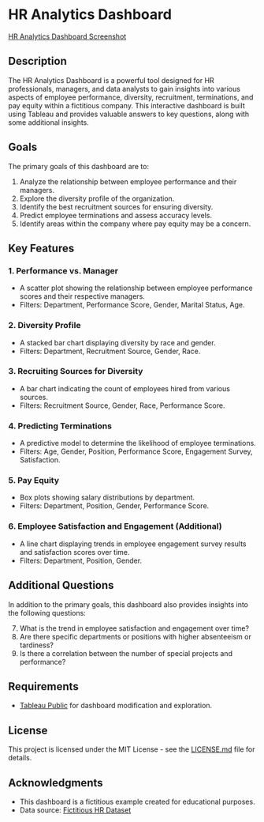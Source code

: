 # HR Analytics Dashboard

[HR Analytics Dashboard Screenshot](https://public.tableau.com/views/HRAnalyticsDashboard_16983824013400/HRAnalyticsDashboard?:language=en-US&:display_count=n&:origin=viz_share_link)

## Description

The HR Analytics Dashboard is a powerful tool designed for HR professionals, managers, and data analysts to gain insights into various aspects of employee performance, diversity, recruitment, terminations, and pay equity within a fictitious company. This interactive dashboard is built using Tableau and provides valuable answers to key questions, along with some additional insights.

## Goals

The primary goals of this dashboard are to:

1. Analyze the relationship between employee performance and their managers.
2. Explore the diversity profile of the organization.
3. Identify the best recruitment sources for ensuring diversity.
4. Predict employee terminations and assess accuracy levels.
5. Identify areas within the company where pay equity may be a concern.

## Key Features

### 1. Performance vs. Manager

- A scatter plot showing the relationship between employee performance scores and their respective managers.
- Filters: Department, Performance Score, Gender, Marital Status, Age.
  
### 2. Diversity Profile

- A stacked bar chart displaying diversity by race and gender.
- Filters: Department, Recruitment Source, Gender, Race.

### 3. Recruiting Sources for Diversity

- A bar chart indicating the count of employees hired from various sources.
- Filters: Recruitment Source, Gender, Race, Performance Score.

### 4. Predicting Terminations

- A predictive model to determine the likelihood of employee terminations.
- Filters: Age, Gender, Position, Performance Score, Engagement Survey, Satisfaction.

### 5. Pay Equity

- Box plots showing salary distributions by department.
- Filters: Department, Position, Gender, Performance Score.

### 6. Employee Satisfaction and Engagement (Additional)

- A line chart displaying trends in employee engagement survey results and satisfaction scores over time.
- Filters: Department, Position, Gender.

## Additional Questions

In addition to the primary goals, this dashboard also provides insights into the following questions:

7. What is the trend in employee satisfaction and engagement over time?
8. Are there specific departments or positions with higher absenteeism or tardiness?
9. Is there a correlation between the number of special projects and performance?

## Requirements

- [Tableau Public](https://www.tableau.com/products/public) for dashboard modification and exploration.

## License

This project is licensed under the MIT License - see the [LICENSE.md](LICENSE.md) file for details.

## Acknowledgments

- This dashboard is a fictitious example created for educational purposes.
- Data source: [Fictitious HR Dataset](https://www.kaggle.com/datasets/rhuebner/human-resources-data-set/data)

